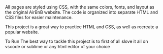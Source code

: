 All pages are styled using CSS, with the same colors, fonts, and layout as the original AirBnB website. The code is organized into separate HTML and CSS files for easier maintenance.

This project is a great way to practice HTML and CSS, as well as recreate a popular website.

To Run
The best way to tackle this project is to first of all slove it all on vscode or sublime or any html editor of your choice

